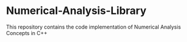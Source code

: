# Numerical-Analysis-Library
This repository contains the code implementation of Numerical Analysis Concepts in C++
